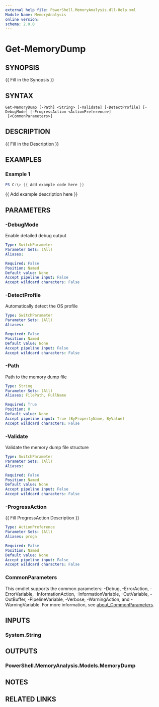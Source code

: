 ```yaml
---
external help file: PowerShell.MemoryAnalysis.dll-Help.xml
Module Name: MemoryAnalysis
online version:
schema: 2.0.0
---
```


# Get-MemoryDump

## SYNOPSIS
{{ Fill in the Synopsis }}

## SYNTAX

```
Get-MemoryDump [-Path] <String> [-Validate] [-DetectProfile] [-DebugMode] [-ProgressAction <ActionPreference>]
 [<CommonParameters>]
```

## DESCRIPTION
{{ Fill in the Description }}

## EXAMPLES

### Example 1
```powershell
PS C:\> {{ Add example code here }}
```

{{ Add example description here }}

## PARAMETERS

### -DebugMode
Enable detailed debug output

```yaml
Type: SwitchParameter
Parameter Sets: (All)
Aliases:

Required: False
Position: Named
Default value: None
Accept pipeline input: False
Accept wildcard characters: False
```

### -DetectProfile
Automatically detect the OS profile

```yaml
Type: SwitchParameter
Parameter Sets: (All)
Aliases:

Required: False
Position: Named
Default value: None
Accept pipeline input: False
Accept wildcard characters: False
```

### -Path
Path to the memory dump file

```yaml
Type: String
Parameter Sets: (All)
Aliases: FilePath, FullName

Required: True
Position: 0
Default value: None
Accept pipeline input: True (ByPropertyName, ByValue)
Accept wildcard characters: False
```

### -Validate
Validate the memory dump file structure

```yaml
Type: SwitchParameter
Parameter Sets: (All)
Aliases:

Required: False
Position: Named
Default value: None
Accept pipeline input: False
Accept wildcard characters: False
```

### -ProgressAction
{{ Fill ProgressAction Description }}

```yaml
Type: ActionPreference
Parameter Sets: (All)
Aliases: proga

Required: False
Position: Named
Default value: None
Accept pipeline input: False
Accept wildcard characters: False
```

### CommonParameters
This cmdlet supports the common parameters: -Debug, -ErrorAction, -ErrorVariable, -InformationAction, -InformationVariable, -OutVariable, -OutBuffer, -PipelineVariable, -Verbose, -WarningAction, and -WarningVariable. For more information, see [about_CommonParameters](http://go.microsoft.com/fwlink/?LinkID=113216).

## INPUTS

### System.String

## OUTPUTS

### PowerShell.MemoryAnalysis.Models.MemoryDump

## NOTES

## RELATED LINKS
